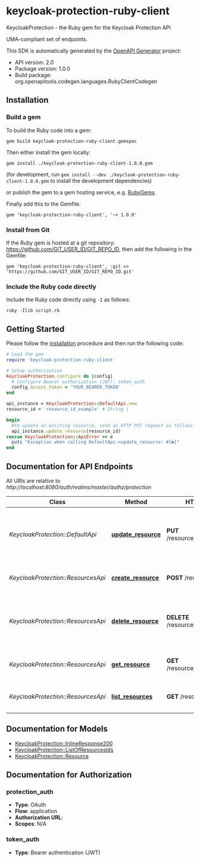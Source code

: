 # keycloak-protection-ruby-client

KeycloakProtection - the Ruby gem for the Keycloak Protection API

UMA-compliant set of endpoints.

This SDK is automatically generated by the [OpenAPI Generator](https://openapi-generator.tech) project:

- API version: 2.0
- Package version: 1.0.0
- Build package: org.openapitools.codegen.languages.RubyClientCodegen

## Installation

### Build a gem

To build the Ruby code into a gem:

```shell
gem build keycloak-protection-ruby-client.gemspec
```

Then either install the gem locally:

```shell
gem install ./keycloak-protection-ruby-client-1.0.0.gem
```

(for development, run `gem install --dev ./keycloak-protection-ruby-client-1.0.0.gem` to install the development dependencies)

or publish the gem to a gem hosting service, e.g. [RubyGems](https://rubygems.org/).

Finally add this to the Gemfile:

    gem 'keycloak-protection-ruby-client', '~> 1.0.0'

### Install from Git

If the Ruby gem is hosted at a git repository: https://github.com/GIT_USER_ID/GIT_REPO_ID, then add the following in the Gemfile:

    gem 'keycloak-protection-ruby-client', :git => 'https://github.com/GIT_USER_ID/GIT_REPO_ID.git'

### Include the Ruby code directly

Include the Ruby code directly using `-I` as follows:

```shell
ruby -Ilib script.rb
```

## Getting Started

Please follow the [installation](#installation) procedure and then run the following code:

```ruby
# Load the gem
require 'keycloak-protection-ruby-client'

# Setup authorization
KeycloakProtection.configure do |config|
  # Configure Bearer authorization (JWT): token_auth
  config.access_token = 'YOUR_BEARER_TOKEN'
end

api_instance = KeycloakProtection::DefaultApi.new
resource_id = 'resource_id_example' # String | 

begin
  #To update an existing resource, send an HTTP PUT request as follows
  api_instance.update_resource(resource_id)
rescue KeycloakProtection::ApiError => e
  puts "Exception when calling DefaultApi->update_resource: #{e}"
end

```

## Documentation for API Endpoints

All URIs are relative to *http://localhost:8080/auth/realms/master/authz/protection*

Class | Method | HTTP request | Description
------------ | ------------- | ------------- | -------------
*KeycloakProtection::DefaultApi* | [**update_resource**](docs/DefaultApi.md#update_resource) | **PUT** /resource_set/{resource_id} | To update an existing resource, send an HTTP PUT request as follows
*KeycloakProtection::ResourcesApi* | [**create_resource**](docs/ResourcesApi.md#create_resource) | **POST** /resource_set | List resource set descriptions
*KeycloakProtection::ResourcesApi* | [**delete_resource**](docs/ResourcesApi.md#delete_resource) | **DELETE** /resource_set/{resource_id} | To update an existing resource, send an HTTP PUT request as follows
*KeycloakProtection::ResourcesApi* | [**get_resource**](docs/ResourcesApi.md#get_resource) | **GET** /resource_set/{resource_id} | To query the resources by id
*KeycloakProtection::ResourcesApi* | [**list_resources**](docs/ResourcesApi.md#list_resources) | **GET** /resource_set | List resource set descriptions


## Documentation for Models

 - [KeycloakProtection::InlineResponse200](docs/InlineResponse200.md)
 - [KeycloakProtection::ListOfResourcesIds](docs/ListOfResourcesIds.md)
 - [KeycloakProtection::Resource](docs/Resource.md)


## Documentation for Authorization


### protection_auth


- **Type**: OAuth
- **Flow**: application
- **Authorization URL**: 
- **Scopes**: N/A

### token_auth

- **Type**: Bearer authentication (JWT)

